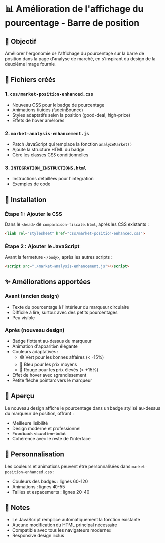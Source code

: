 # 📊 Amélioration de l'affichage du pourcentage - Barre de position

## 🎯 Objectif
Améliorer l'ergonomie de l'affichage du pourcentage sur la barre de position dans la page d'analyse de marché, en s'inspirant du design de la deuxième image fournie.

## 📁 Fichiers créés

### 1. `css/market-position-enhanced.css`
- Nouveau CSS pour le badge de pourcentage
- Animations fluides (fadeInBounce)
- Styles adaptatifs selon la position (good-deal, high-price)
- Effets de hover améliorés

### 2. `market-analysis-enhancement.js`
- Patch JavaScript qui remplace la fonction `analyzeMarket()`
- Ajoute la structure HTML du badge
- Gère les classes CSS conditionnelles

### 3. `INTEGRATION_INSTRUCTIONS.html`
- Instructions détaillées pour l'intégration
- Exemples de code

## 🚀 Installation

### Étape 1 : Ajouter le CSS
Dans le `<head>` de `comparaison-fiscale.html`, après les CSS existants :
```html
<link rel="stylesheet" href="css/market-position-enhanced.css">
```

### Étape 2 : Ajouter le JavaScript
Avant la fermeture `</body>`, après les autres scripts :
```html
<script src="./market-analysis-enhancement.js"></script>
```

## ✨ Améliorations apportées

### Avant (ancien design)
- Texte du pourcentage à l'intérieur du marqueur circulaire
- Difficile à lire, surtout avec des petits pourcentages
- Peu visible

### Après (nouveau design)
- Badge flottant au-dessus du marqueur
- Animation d'apparition élégante
- Couleurs adaptatives :
  - 🟢 Vert pour les bonnes affaires (< -15%)
  - 🔵 Bleu pour les prix moyens
  - 🔴 Rouge pour les prix élevés (> +15%)
- Effet de hover avec agrandissement
- Petite flèche pointant vers le marqueur

## 📸 Aperçu

Le nouveau design affiche le pourcentage dans un badge stylisé au-dessus du marqueur de position, offrant :
- Meilleure lisibilité
- Design moderne et professionnel
- Feedback visuel immédiat
- Cohérence avec le reste de l'interface

## 🔧 Personnalisation

Les couleurs et animations peuvent être personnalisées dans `market-position-enhanced.css` :
- Couleurs des badges : lignes 60-120
- Animations : lignes 40-55
- Tailles et espacements : lignes 20-40

## 📝 Notes

- Le JavaScript remplace automatiquement la fonction existante
- Aucune modification du HTML principal nécessaire
- Compatible avec tous les navigateurs modernes
- Responsive design inclus
